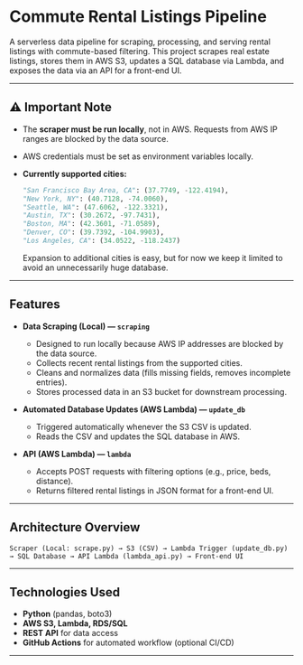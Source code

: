 # Commute Rental Listings Pipeline

A serverless data pipeline for scraping, processing, and serving rental listings with commute-based filtering. This project scrapes real estate listings, stores them in AWS S3, updates a SQL database via Lambda, and exposes the data via an API for a front-end UI.

---

## ⚠️ Important Note

* The **scraper must be run locally**, not in AWS. Requests from AWS IP ranges are blocked by the data source.
* AWS credentials must be set as environment variables locally.
* **Currently supported cities:**

  ```python
  "San Francisco Bay Area, CA": (37.7749, -122.4194),
  "New York, NY": (40.7128, -74.0060),
  "Seattle, WA": (47.6062, -122.3321),
  "Austin, TX": (30.2672, -97.7431),
  "Boston, MA": (42.3601, -71.0589),
  "Denver, CO": (39.7392, -104.9903),
  "Los Angeles, CA": (34.0522, -118.2437)
  ```

  Expansion to additional cities is easy, but for now we keep it limited to avoid an unnecessarily huge database.

---

## Features

* **Data Scraping (Local) — `scraping`**

  * Designed to run locally because AWS IP addresses are blocked by the data source.
  * Collects recent rental listings from the supported cities.
  * Cleans and normalizes data (fills missing fields, removes incomplete entries).
  * Stores processed data in an S3 bucket for downstream processing.

* **Automated Database Updates (AWS Lambda) — `update_db`**

  * Triggered automatically whenever the S3 CSV is updated.
  * Reads the CSV and updates the SQL database in AWS.

* **API (AWS Lambda) — `lambda`**

  * Accepts POST requests with filtering options (e.g., price, beds, distance).
  * Returns filtered rental listings in JSON format for a front-end UI.

---

## Architecture Overview

```text
Scraper (Local: scrape.py) → S3 (CSV) → Lambda Trigger (update_db.py) → SQL Database → API Lambda (lambda_api.py) → Front-end UI
```

---

## Technologies Used

* **Python** (pandas, boto3)
* **AWS S3, Lambda, RDS/SQL**
* **REST API** for data access
* **GitHub Actions** for automated workflow (optional CI/CD)

---